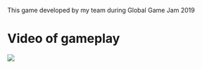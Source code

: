 This game developed by my team during Global Game Jam 2019

# Video of gameplay
[![](https://ggj.s3.amazonaws.com/styles/game_sidebar__wide/featured_image/2019/01/247367/image_2019-01-27_15-02-12_0.png?itok=7AUsG9cV&timestamp=1548596934)](https://youtu.be/_67igKqQLLQ)
